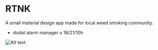 # RTNK
A small material design app made for local weed smoking community.

* dodat alarm manager u 18/21/10h

![Alt text](https://i.imgur.com/OYlu7zK.png)
